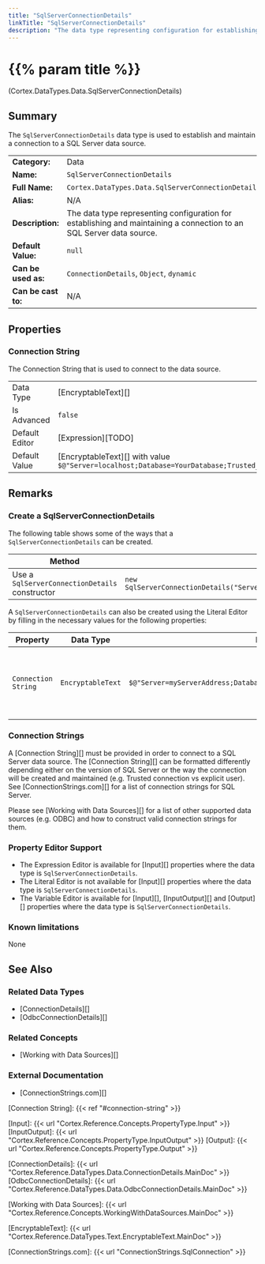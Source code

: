 ```yaml
---
title: "SqlServerConnectionDetails"
linkTitle: "SqlServerConnectionDetails"
description: "The data type representing configuration for establishing and maintaining a connection to an SQL Server data source."
---
```


# {{% param title %}}

<p class="namespace">(Cortex.DataTypes.Data.SqlServerConnectionDetails)</p>

## Summary

The `SqlServerConnectionDetails` data type is used to establish and maintain a connection to a SQL Server data source.

| | |
|-|-|
| **Category:**          | Data |
| **Name:**              | `SqlServerConnectionDetails` |
| **Full Name:**         | `Cortex.DataTypes.Data.SqlServerConnectionDetails` |
| **Alias:**             | N/A |
| **Description:**       | The data type representing configuration for establishing and maintaining a connection to an SQL Server data source. |
| **Default Value:**     | `null` |
| **Can be used as:**    | `ConnectionDetails`, `Object`, `dynamic` |
| **Can be cast to:**    | N/A |

## Properties

### Connection String

The Connection String that is used to connect to the data source.

| | |
|--------------------|---------------------------|
| Data Type | [EncryptableText][] |
| Is Advanced | `false` |
| Default Editor | [Expression][TODO] |
| Default Value | [EncryptableText][] with value `$@"Server=localhost;Database=YourDatabase;Trusted_Connection=true;"` |

## Remarks

### Create a SqlServerConnectionDetails

The following table shows some of the ways that a `SqlServerConnectionDetails` can be created.

| Method | Example | Result | Editor&nbsp;Support | Notes |
|-|-|-|-|-|
| Use a `SqlServerConnectionDetails` constructor | `new SqlServerConnectionDetails("Server=myServerAddress;Database=myDataBase;Trusted_Connection=True;")` | `{"ConnectionString": "Server=myServerAddress;Database=myDataBase;Trusted_Connection=True;"}` | Expression |  |

A `SqlServerConnectionDetails` can also be created using the Literal Editor by filling in the necessary values for the following properties:

| Property | Data Type | Example | Notes |
|-|-|-|-|
| `Connection String`| `EncryptableText`| `$@"Server=myServerAddress;Database=myDataBase;Trusted_Connection=True;"` | The Connection String that is used to connect to the data source. |

### Connection Strings

A [Connection String][] must be provided in order to connect to a SQL Server data source. The [Connection String][] can be formatted differently depending either on the version of SQL Server or the way the connection will be created and maintained (e.g. Trusted connection vs explicit user). See [ConnectionStrings.com][] for a list of connection strings for SQL Server.

Please see [Working with Data Sources][] for a list of other supported data sources (e.g. ODBC) and how to construct valid connection strings for them.

### Property Editor Support

* The Expression Editor is available for [Input][] properties where the data type is `SqlServerConnectionDetails`.
* The Literal Editor is not available for [Input][] properties where the data type is `SqlServerConnectionDetails`.
* The Variable Editor is available for [Input][], [InputOutput][] and [Output][] properties where the data type is `SqlServerConnectionDetails`.

### Known limitations

None

## See Also

### Related Data Types

* [ConnectionDetails][]
* [OdbcConnectionDetails][]

### Related Concepts

* [Working with Data Sources][]

### External Documentation

* [ConnectionStrings.com][]

[Connection String]: {{< ref "#connection-string" >}}

[Input]: {{< url "Cortex.Reference.Concepts.PropertyType.Input" >}}
[InputOutput]: {{< url "Cortex.Reference.Concepts.PropertyType.InputOutput" >}}
[Output]: {{< url "Cortex.Reference.Concepts.PropertyType.Output" >}}

[ConnectionDetails]: {{< url "Cortex.Reference.DataTypes.Data.ConnectionDetails.MainDoc" >}}
[OdbcConnectionDetails]: {{< url "Cortex.Reference.DataTypes.Data.OdbcConnectionDetails.MainDoc" >}}

[Working with Data Sources]: {{< url "Cortex.Reference.Concepts.WorkingWithDataSources.MainDoc" >}}

[EncryptableText]: {{< url "Cortex.Reference.DataTypes.Text.EncryptableText.MainDoc" >}}

[ConnectionStrings.com]: {{< url "ConnectionStrings.SqlConnection" >}}
